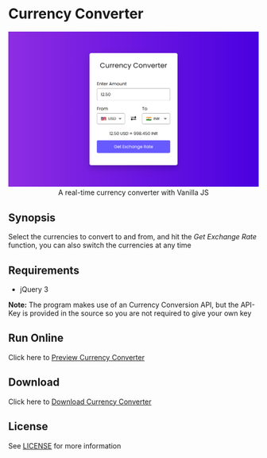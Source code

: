 
# Currency Converter
<p align='center'>
    <img src='../../img/currency_converter.png'><br>
    A real-time currency converter with Vanilla JS
</p>

## Synopsis

Select the currencies to convert to and from, and hit the *Get Exchange Rate* function, you can also switch the currencies at any time

## Requirements

- jQuery 3

**Note:** The program makes use of an Currency Conversion API, but the API-Key is provided in the source so you are not required to give your own key 

## Run Online

Click here to [Preview Currency Converter](https://htmlpreview.github.io/?https://github.com/besnoi/jsApps/tree/main/src/Currency%20Converter)

## Download

Click here to [Download Currency Converter](https://downgit.github.io/#/home?url=https://github.com/besnoi/jsApps/tree/main/src/Currency%20Converter)

## License

See [LICENSE](https://github.com/besnoi/jsApps/blob/main/LICENSE) for more information
